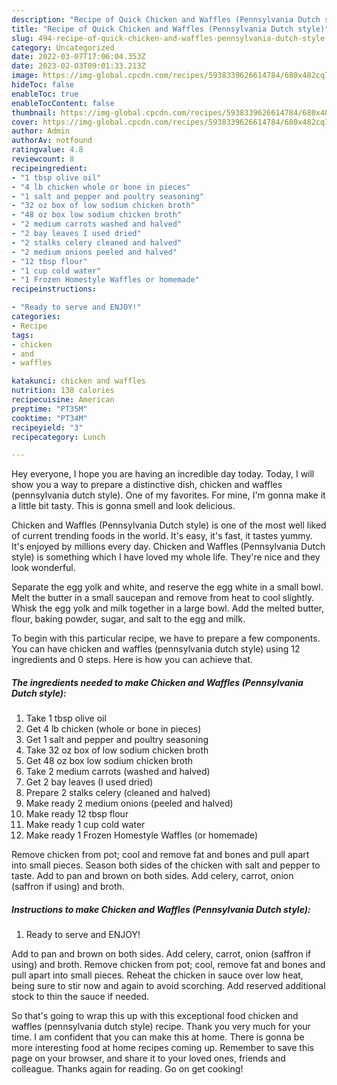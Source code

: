 ```yaml
---
description: "Recipe of Quick Chicken and Waffles (Pennsylvania Dutch style)"
title: "Recipe of Quick Chicken and Waffles (Pennsylvania Dutch style)"
slug: 494-recipe-of-quick-chicken-and-waffles-pennsylvania-dutch-style
category: Uncategorized
date: 2022-03-07T17:06:04.353Z
date: 2023-02-03T09:01:33.213Z
image: https://img-global.cpcdn.com/recipes/5938339626614784/680x482cq70/chicken-and-waffles-pennsylvania-dutch-style-recipe-main-photo.jpg
hideToc: false
enableToc: true
enableTocContent: false
thumbnail: https://img-global.cpcdn.com/recipes/5938339626614784/680x482cq70/chicken-and-waffles-pennsylvania-dutch-style-recipe-main-photo.jpg
cover: https://img-global.cpcdn.com/recipes/5938339626614784/680x482cq70/chicken-and-waffles-pennsylvania-dutch-style-recipe-main-photo.jpg
author: Admin
authorAv: notfound
ratingvalue: 4.8
reviewcount: 8
recipeingredient:
- "1 tbsp olive oil"
- "4 lb chicken whole or bone in pieces"
- "1 salt and pepper and poultry seasoning"
- "32 oz box of low sodium chicken broth"
- "48 oz box low sodium chicken broth"
- "2 medium carrots washed and halved"
- "2 bay leaves I used dried"
- "2 stalks celery cleaned and halved"
- "2 medium onions peeled and halved"
- "12 tbsp flour"
- "1 cup cold water"
- "1 Frozen Homestyle Waffles or homemade"
recipeinstructions:

- "Ready to serve and ENJOY!"
categories:
- Recipe
tags:
- chicken
- and
- waffles

katakunci: chicken and waffles 
nutrition: 138 calories
recipecuisine: American
preptime: "PT35M"
cooktime: "PT34M"
recipeyield: "3"
recipecategory: Lunch

---
```



Hey everyone, I hope you are having an incredible day today. Today, I will show you a way to prepare a distinctive dish, chicken and waffles (pennsylvania dutch style). One of my favorites. For mine, I'm gonna make it a little bit tasty. This is gonna smell and look delicious.

Chicken and Waffles (Pennsylvania Dutch style) is one of the most well liked of current trending foods in the world. It's easy, it's fast, it tastes yummy. It's enjoyed by millions every day. Chicken and Waffles (Pennsylvania Dutch style) is something which I have loved my whole life. They're nice and they look wonderful.

Separate the egg yolk and white, and reserve the egg white in a small bowl. Melt the butter in a small saucepan and remove from heat to cool slightly. Whisk the egg yolk and milk together in a large bowl. Add the melted butter, flour, baking powder, sugar, and salt to the egg and milk.


To begin with this particular recipe, we have to prepare a few components. You can have chicken and waffles (pennsylvania dutch style) using 12 ingredients and 0 steps. Here is how you can achieve that.

<!--inarticleads1-->

##### The ingredients needed to make Chicken and Waffles (Pennsylvania Dutch style):

1. Take 1 tbsp olive oil
1. Get 4 lb chicken (whole or bone in pieces)
1. Get 1 salt and pepper and poultry seasoning
1. Take 32 oz box of low sodium chicken broth
1. Get 48 oz box low sodium chicken broth
1. Take 2 medium carrots (washed and halved)
1. Get 2 bay leaves (I used dried)
1. Prepare 2 stalks celery (cleaned and halved)
1. Make ready 2 medium onions (peeled and halved)
1. Make ready 12 tbsp flour
1. Make ready 1 cup cold water
1. Make ready 1 Frozen Homestyle Waffles (or homemade)


Remove chicken from pot; cool and remove fat and bones and pull apart into small pieces. Season both sides of the chicken with salt and pepper to taste. Add to pan and brown on both sides. Add celery, carrot, onion (saffron if using) and broth. 

<!--inarticleads2-->

##### Instructions to make Chicken and Waffles (Pennsylvania Dutch style):


1. Ready to serve and ENJOY!

Add to pan and brown on both sides. Add celery, carrot, onion (saffron if using) and broth. Remove chicken from pot; cool, remove fat and bones and pull apart into small pieces. Reheat the chicken in sauce over low heat, being sure to stir now and again to avoid scorching. Add reserved additional stock to thin the sauce if needed. 

So that's going to wrap this up with this exceptional food chicken and waffles (pennsylvania dutch style) recipe. Thank you very much for your time. I am confident that you can make this at home. There is gonna be more interesting food at home recipes coming up. Remember to save this page on your browser, and share it to your loved ones, friends and colleague. Thanks again for reading. Go on get cooking!
